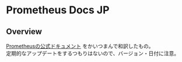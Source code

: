 # Prometheus Docs JP

## Overview

[Prometheusの公式ドキュメント]() をかいつまんで和訳したもの。  
定期的なアップデートをするつもりはないので、バージョン・日付に注意。
